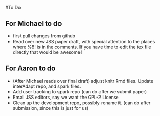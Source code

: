 #To Do


## For Michael to do
* first pull changes from github
* Read over new JSS paper draft, with special attention to the places where %!!! is in the comments. If you have time to edit the tex file directly that would be awesome!

## For Aaron to do
* (After Michael reads over final draft) adjust knitr Rmd files. Update interAdapt repo, and spark files. 
* Add user tracking to spark repo (can do after we submit paper)
* Email JSS editors, say we want the GPL-2 License
* Clean up the development repo, possibly rename it. (can do after submission, since this is just for us)

